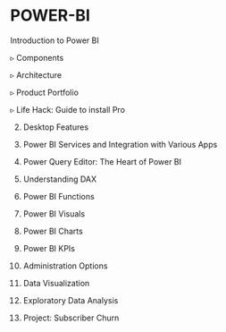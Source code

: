 # POWER-BI
Introduction to Power BI

▹ Components

▹ Architecture

▹ Product Portfolio

▹ Life Hack: Guide to install Pro

2. Desktop Features

3. Power BI Services and Integration with Various Apps

4. Power Query Editor: The Heart of Power BI

5. Understanding DAX

6. Power BI Functions

7. Power BI Visuals

8. Power BI Charts

9. Power BI KPIs

10. Administration Options

11. Data Visualization

12. Exploratory Data Analysis
13. Project: Subscriber Churn
